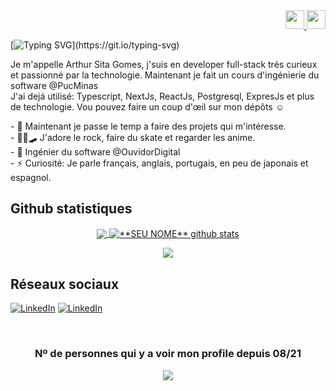 <div align=right>
	<a href="https://github.com/SitaGomes">
		<img width="30" src="https://cdn.jsdelivr.net/gh/hampusborgos/country-flags@main/svg/gb.svg"/>
	</a>
	<a href="https://github.com/SitaGomes/SitaGomes/blob/main/README_PORTUGUES.md">
		<img width="30" src="https://cdn.jsdelivr.net/gh/hampusborgos/country-flags@main/svg/br.svg"/>
	</a>
</div>


[![Typing SVG](https://readme-typing-svg.demolab.com?font=Roboto&size=22&duration=3500&pause=200&color=FF80BF&width=800&lines=Coucou+👋;Ça+va?+😁;Laissez-moi+me+présenter...)](https://git.io/typing-svg)


<p>
  Je m'appelle Arthur Sita Gomes, j'suis en developer full-stack trés curieux et passionné par la technologie. Maintenant je fait un cours d'ingénierie du software @PucMinas
</br>
  J'ai dejá utilisé: Typescript, NextJs, ReactJs, Postgresql, ExpresJs et plus de technologie. Vou pouvez faire un coup d'œil sur mon dépôts ☺
</p>
	
<p align="left">
- 🔭 Maintenant je passe le temp a faire des projets qui m'intéresse.
	<br/>
- 👨‍🎤🛹 J'adore le rock, faire du skate et regarder les anime.
	<br/>
- 👷 Ingénier du software @OuvidorDigital
	<br/>
- ⚡ Curiosité: Je parle français, anglais, portugais, en peu de japonais et espagnol.
</p>

## Github statistiques
<div align=center>

<a href="https://github.com/Gurupreet">
  <img align="center" src="https://github-readme-stats.vercel.app/api/top-langs/?username=SitaGomes&theme=dracula&hide_langs_below=1" />
</a>
	
<a href="https://github.com/Gurupreet">
 <img align="center" src="https://github-readme-stats.vercel.app/api?username=SitaGomes&show_icons=true&theme=dracula&line_height=40&custom_title=Sita+Gomes'+Github+Stats" alt="**SEU NOME** github stats"/>
</a>
  
<p></p>

![](https://streak-stats.demolab.com/?user=sitagomes&theme=dracula)
	
</div>

## Réseaux sociaux
<div  style={{display: "flex"}}>
	
[![LinkedIn](https://img.shields.io/badge/-LinkedIn-%230077B5?style=for-the-badge&logo=linkedin&logoColor=white)](https://www.linkedin.com/in/SitaGomes/)
[![LinkedIn](https://img.shields.io/badge/-Twitter-08009C?style=for-the-badge&logo=twitter&logoColor=white)](https://www.twitter/SitaGomes)
	
</div>

<br/>

<div align="center">
	
### Nº de personnes qui y a voir mon profile depuis 08/21

<img alingn="center" src="https://profile-counter.glitch.me/SitaGomes/count.svg" />
</div>
 
